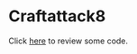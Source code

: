 # Craftattack8
 
 Click <a href="https://github.com/LUPLUV/Craftattack8/tree/main/src/main/java/dev/lupluv/ca8">here</a> to review some code.
